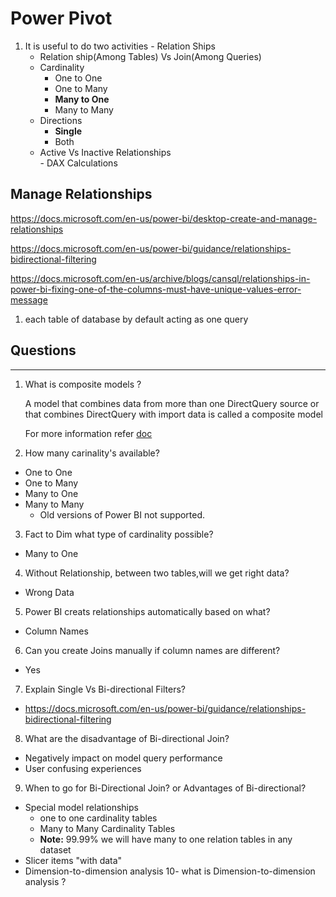 
# Power Pivot
  1. It is useful to do two activities
    - Relation Ships
      - Relation ship(Among Tables) Vs Join(Among Queries)
      - Cardinality
        - One to One
        - One to Many
        - **Many to One**
        - Many to Many
      - Directions
        - **Single**
        - Both
      - Active Vs Inactive Relationships      
    - DAX Calculations
  
## Manage Relationships

https://docs.microsoft.com/en-us/power-bi/desktop-create-and-manage-relationships

https://docs.microsoft.com/en-us/power-bi/guidance/relationships-bidirectional-filtering

https://docs.microsoft.com/en-us/archive/blogs/cansql/relationships-in-power-bi-fixing-one-of-the-columns-must-have-unique-values-error-message

1. each table of database by default acting as one query

## Questions
----
1. What is composite models ?
  
    A model that combines data from more than one DirectQuery source or that combines DirectQuery with import data is called a composite model

    For more information refer [doc](https://docs.microsoft.com/en-us/power-bi/transform-model/desktop-composite-models#:~:text=A%20model%20that%20combines%20data,tables%20come%20from%20different%20sources.)

2. How many carinality's available?
  - One to One
  - One to Many
  - Many to One
  - Many to Many
    - Old versions of Power BI not supported. 
3. Fact to Dim what type of cardinality possible?
  - Many to One
4. Without Relationship, between two tables,will we get right data?
  - Wrong Data
5. Power BI creats relationships automatically based on what?
  - Column Names
6. Can you create Joins manually if column names are different?
  - Yes
7. Explain Single Vs Bi-directional Filters?
  - https://docs.microsoft.com/en-us/power-bi/guidance/relationships-bidirectional-filtering
8. What are the disadvantage of Bi-directional Join?
  - Negatively impact on model query performance
  - User confusing experiences
9. When to go for Bi-Directional Join? or Advantages of Bi-directional?
  - Special model relationships
    - one to one cardinality tables
    - Many to Many Cardinality Tables
    - **Note:** 99.99% we will have many to one relation tables in any dataset
  - Slicer items "with data"
  - Dimension-to-dimension analysis
10- what is Dimension-to-dimension analysis ?
  
  
   



```python

```
